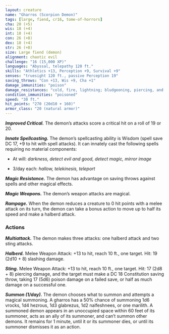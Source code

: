 ```yaml
---
layout: creature
name: "Gharros (Scorpion Demon)"
tags: [large, fiend, cr16, tome-of-horrors]
cha: 20 (+5)
wis: 18 (+4)
int: 18 (+4)
con: 26 (+8)
dex: 18 (+4)
str: 26 (+8)
size: Large fiend (demon)
alignment: chaotic evil
challenge: "16 (15,000 XP)"
languages: "Abyssal, telepathy 120 ft."
skills: "Athletics +13, Perception +9, Survival +9"
senses: "truesight 120 ft., passive Perception 19"
saving_throws: "Con +13, Wis +9, Cha +1"
damage_immunities: "poison"
damage_resistances: "cold, fire, lightning; bludgeoning, piercing, and slashing from nonmagical weapons"
condition_immunities: "poisoned"
speed: "30 ft."
hit_points: "270 (20d10 + 160)"
armor_class: "20 (natural armor)"
---
```


***Improved Critical.*** The demon’s attacks score a critical hit on a roll of
19 or 20.

***Innate Spellcasting.*** The demon’s spellcasting ability is Wisdom (spell
save DC 17, +9 to hit with spell attacks). It can innately cast the following
spells requiring no material components:

* At will: <i>darkness, detect evil and good, detect magic, mirror image</i>

* 3/day each: <i>hallow, telekinesis, teleport</i>

***Magic Resistance.*** The demon has advantage on saving throws against
spells and other magical effects.

***Magic Weapons.*** The demon’s weapon attacks are magical.

***Rampage.*** When the demon reduces a creature to 0 hit points with a
melee attack on its turn, the demon can take a bonus action to move up to
half its speed and make a halberd attack.

### Actions

***Multiattack.*** The demon makes three attacks: one halberd attack and
two sting attacks.

***Halberd.*** Melee Weapon Attack: +13 to hit, reach 10 ft., one target. Hit: 19 (2d10 + 8) slashing damage.

***Sting.*** Melee Weapon Attack: +13 to hit, reach 10 ft., one target. Hit: 17 (2d8 + 8) piercing damage, and the target must make a DC 18 Constitution saving throw, taking 17 (5d6) poison damage on a failed save, or half as much damage on a successful one.

***Summon (1/day).*** The demon chooses what to summon and attempts a
magical summoning.
A gharros has a 50% chance of summoning 1d6 vrocks, 1d4 hezrous,
1d3 glabrezus, 1d2 nalfeshnees, or one marilith.
A summoned demon appears in an unoccupied space within 60 feet of
its summoner, acts as an ally of its summoner, and can’t summon other
demons. It remains for 1 minute, until it or its summoner dies, or until its
summoner dismisses it as an action.
